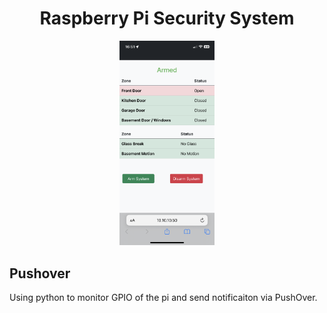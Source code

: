 <h1 align="center">Raspberry Pi Security System</h1>
<div align="center">
  <img src="./MobileUI.PNG" alt="Mobile UI" width="30%" />
</div>



## Pushover
Using python to monitor GPIO of the pi and send notificaiton via PushOver.
